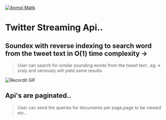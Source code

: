 <a href="http://anmolmalik.me"><img src="https://cfcdnpull-creativefreedoml.netdna-ssl.com/wp-content/uploads/2017/06/Twitter-featured.png?s=200" title="Anmol malik" alt="Anmol Malik"></a>

# Twitter Streaming Api..
## Soundex with reverse indexing to search word from the tweet text in O(1) time complexity -> 
> User can search for similar sounding words from the tweet text...eg -> srsly and seriously will yield same results

![Recordit GIF](http://g.recordit.co/Ftln25crlZ.gif)


## Api's are paginated..
> User can send the queries for documents per page,page to be viewed etc..
